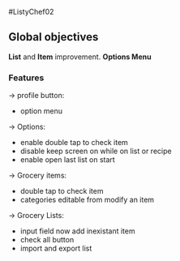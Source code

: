 #ListyChef02

## Global objectives

**List** and **Item** improvement.
**Options Menu**

### Features

-> profile button:
- option menu

-> Options:
- enable double tap to check item
- disable keep screen on while on list or recipe
- enable open last list on start

-> Grocery items:
- double tap to check item
- categories editable from modify an item

-> Grocery Lists:
- input field now add inexistant item
- check all button
- import and export list

